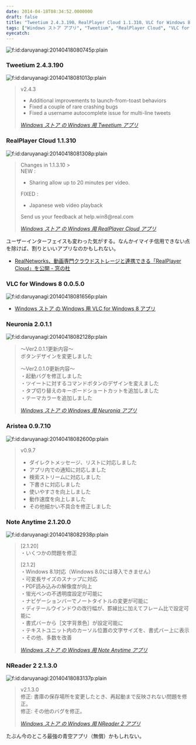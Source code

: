 ```yaml
---
date: 2014-04-18T08:34:52.0000000
draft: false
title: "Tweetium 2.4.3.190、RealPlayer Cloud 1.1.310、VLC for Windows 8 0.0.5.0、Neuronia 2.0.1.1、Aristea 0.9.7.10、Note Anytime 2.1.20.0、NReader 2 2.1.3.0"
tags: ["Windows ストア アプリ", "Tweetium", "RealPlayer Cloud", "VLC for Windows 8", "Neuronia", "Aristea", "Note Anytime", "NReader 2"]
eyecatch: 
---
```

<p><span itemscope itemtype="http://schema.org/Photograph"><img src="20140418080745.png" alt="f:id:daruyanagi:20140418080745p:plain" title="f:id:daruyanagi:20140418080745p:plain" class="hatena-fotolife" itemprop="image"></span><br />
</p>

<div class="section">
<h3>Tweetium 2.4.3.190</h3>
<p><span itemscope itemtype="http://schema.org/Photograph"><img src="20140418081013.png" alt="f:id:daruyanagi:20140418081013p:plain" title="f:id:daruyanagi:20140418081013p:plain" class="hatena-fotolife" itemprop="image"></span><br />
</p>

<blockquote cite="http://apps.microsoft.com/windows/ja-jp/app/tweetium/4071d364-44bf-47ce-9eb7-d527e6f182a2">
<p>v2.4.3</p>

<ul>
<li>Additional improvements to launch-from-toast behaviors</li>
<li>Fixed a couple of rare crashing bugs</li>
<li>Fixed a username autocomplete issue for multi-line tweets</li>
</ul>
<cite><a href="http://apps.microsoft.com/windows/ja-jp/app/tweetium/4071d364-44bf-47ce-9eb7-d527e6f182a2">Windows &#x30B9;&#x30C8;&#x30A2; &#x306E; Windows &#x7528; Tweetium &#x30A2;&#x30D7;&#x30EA;</a></cite>
</blockquote>

</div>
<div class="section">
<h3>RealPlayer Cloud 1.1.310</h3>
<p><span itemscope itemtype="http://schema.org/Photograph"><img src="20140418081308.png" alt="f:id:daruyanagi:20140418081308p:plain" title="f:id:daruyanagi:20140418081308p:plain" class="hatena-fotolife" itemprop="image"></span><br />
</p>

<blockquote cite="http://apps.microsoft.com/windows/ja-jp/app/realplayer-cloud/0dfaf7d4-40ae-4b3c-ba0c-b8b03c0a9408">
<p>Changes in 1.1.3.10 ><br />
NEW : </p>

<ul>
<li>Sharing allow up to 20 minutes per video.</li>
</ul><p>FIXED :</p>

<ul>
<li>Japanese web video playback</li>
</ul><p>Send us your feedback at help.win8@real.com</p>

<cite><a href="http://apps.microsoft.com/windows/ja-jp/app/realplayer-cloud/0dfaf7d4-40ae-4b3c-ba0c-b8b03c0a9408">Windows &#x30B9;&#x30C8;&#x30A2; &#x306E; Windows &#x7528; RealPlayer Cloud &#x30A2;&#x30D7;&#x30EA;</a></cite>
</blockquote>
<p>ユーザーインターフェイスも変わった気がする。なんかイマイチ信用できない点を除けば、割りといいアプリなのかもしれない。</p>

<ul>
<li><a href="http://www.forest.impress.co.jp/docs/news/20140416_644547.html">RealNetworks&#x3001;&#x52D5;&#x753B;&#x5C02;&#x9580;&#x30AF;&#x30E9;&#x30A6;&#x30C9;&#x30B9;&#x30C8;&#x30EC;&#x30FC;&#x30B8;&#x3068;&#x9023;&#x643A;&#x3067;&#x304D;&#x308B;&#x300C;RealPlayer Cloud&#x300D;&#x3092;&#x516C;&#x958B; - &#x7A93;&#x306E;&#x675C;</a></li>
</ul>
</div>
<div class="section">
<h3>VLC for Windows 8 0.0.5.0</h3>
<p><span itemscope itemtype="http://schema.org/Photograph"><img src="20140418081656.png" alt="f:id:daruyanagi:20140418081656p:plain" title="f:id:daruyanagi:20140418081656p:plain" class="hatena-fotolife" itemprop="image"></span><br />
</p>

<ul>
<li><a href="http://apps.microsoft.com/windows/ja-jp/app/vlc-for-windows-8/c527ff2d-b5d0-45b6-bfc3-92fb7357ef72">Windows &#x30B9;&#x30C8;&#x30A2; &#x306E; Windows &#x7528; VLC for Windows 8 &#x30A2;&#x30D7;&#x30EA;</a></li>
</ul>
</div>
<div class="section">
<h3>Neuronia 2.0.1.1</h3>
<p><span itemscope itemtype="http://schema.org/Photograph"><img src="20140418082128.png" alt="f:id:daruyanagi:20140418082128p:plain" title="f:id:daruyanagi:20140418082128p:plain" class="hatena-fotolife" itemprop="image"></span><br />
</p>

<blockquote cite="http://apps.microsoft.com/windows/ja-jp/app/neuronia/2c9802e8-9488-4db4-843f-bad93877c5e6">
<p>～Ver2.0.1.1更新内容～<br />
ボタンデザインを変更しました</p><p>～Ver2.0.1.0更新内容～<br />
・起動バグを修正しました<br />
・ツイートに対するコマンドボタンのデザインを変えました<br />
・タブ切り替えのキーボードショートカットを追加しました<br />
・テーマカラーを追加しました</p>

<cite><a href="http://apps.microsoft.com/windows/ja-jp/app/neuronia/2c9802e8-9488-4db4-843f-bad93877c5e6">Windows &#x30B9;&#x30C8;&#x30A2; &#x306E; Windows &#x7528; Neuronia &#x30A2;&#x30D7;&#x30EA;</a></cite>
</blockquote>

</div>
<div class="section">
<h3>Aristea 0.9.7.10</h3>
<p><span itemscope itemtype="http://schema.org/Photograph"><img src="20140418082600.png" alt="f:id:daruyanagi:20140418082600p:plain" title="f:id:daruyanagi:20140418082600p:plain" class="hatena-fotolife" itemprop="image"></span><br />
</p>

<blockquote>
<p>v0.9.7</p>

<ul>
<li>ダイレクトメッセージ、リストに対応しました</li>
<li>アプリ内での通知に対応しました</li>
<li>検索ストリームに対応しました</li>
<li>下書きに対応しました</li>
<li>使いやすさを向上しました</li>
<li>動作速度を向上しました</li>
<li>その他細かい不具合を修正しました</li>
</ul>
</blockquote>

</div>
<div class="section">
<h3>Note Anytime 2.1.20.0</h3>
<p><span itemscope itemtype="http://schema.org/Photograph"><img src="20140418082938.png" alt="f:id:daruyanagi:20140418082938p:plain" title="f:id:daruyanagi:20140418082938p:plain" class="hatena-fotolife" itemprop="image"></span><br />
</p>

<blockquote cite="http://apps.microsoft.com/windows/ja-jp/app/note-anytime/b143522d-3500-4858-9be5-2dec4dcb693e">
<p>[2.1.20]<br />
・いくつかの問題を修正</p><p>[2.1.2]<br />
・Windows 8.1対応（Windows 8.0には導入できません）<br />
・可変長サイズのスナップに対応<br />
・PDF読み込みの解像度が向上<br />
・蛍光ペンの不透明度設定が可能に<br />
・ナビゲーションバーでノートタイトルの変更が可能に<br />
・ディテールウインドウの改行幅が、罫線比に加えてフレーム比で設定可能に<br />
・書式バーから［文字背景色］が設定可能に<br />
・テキストユニット内のカーソル位置の文字サイズを、書式バー上に表示<br />
・その他、多数を改善</p>

<cite><a href="http://apps.microsoft.com/windows/ja-jp/app/note-anytime/b143522d-3500-4858-9be5-2dec4dcb693e">Windows &#x30B9;&#x30C8;&#x30A2; &#x306E; Windows &#x7528; Note Anytime &#x30A2;&#x30D7;&#x30EA;</a></cite>
</blockquote>

</div>
<div class="section">
<h3>NReader 2 2.1.3.0</h3>
<p><span itemscope itemtype="http://schema.org/Photograph"><img src="20140418083137.png" alt="f:id:daruyanagi:20140418083137p:plain" title="f:id:daruyanagi:20140418083137p:plain" class="hatena-fotolife" itemprop="image"></span><br />
</p>

<blockquote cite="http://apps.microsoft.com/windows/ja-jp/app/nreader-2/b2927053-43a8-42ca-ad6a-02aaa6c6ecec">
<p>v2.1.3.0<br />
修正: 書庫の保存場所を変更したとき、再起動まで反映されない問題を修正。<br />
修正: その他のバグを修正。</p>

<cite><a href="http://apps.microsoft.com/windows/ja-jp/app/nreader-2/b2927053-43a8-42ca-ad6a-02aaa6c6ecec">Windows &#x30B9;&#x30C8;&#x30A2; &#x306E; Windows &#x7528; NReader 2 &#x30A2;&#x30D7;&#x30EA;</a></cite>
</blockquote>
<p>たぶん今のところ最強の青空アプリ（無償）かもしれない。</p>

</div>